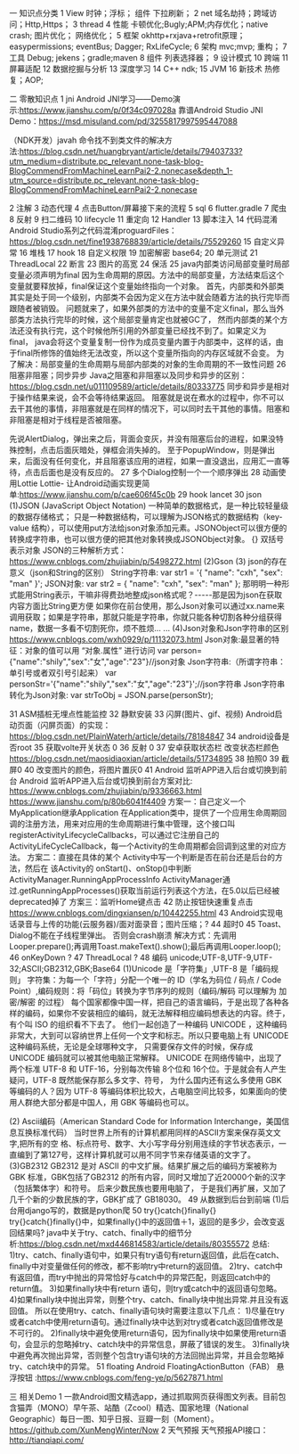 一 知识点分类
1 View
时钟；浮标；
组件
下拉刷新；
2 net
域名劫持；跨域访问；Http,Https；
3 thread
4 性能
卡顿优化;Bugly;APM;内存优化；native crash;
图片优化；
网络优化；
5 框架
okhttp+rxjava+retrofit原理；
easypermissions;
eventBus;
Dagger;
RxLifeCycle;
6 架构
mvc;mvp;
重构；
7 工具
Debug;
jekens；gradle;maven
8 组件
列表选择器；
9 设计模式
10 跨端
11 屏幕适配
12 数据挖掘与分析
13 深度学习
14 C++
ndk;
15 JVM
16 新技术
热修复；AOP;

二 零散知识点
1 jni
Android JNI学习——Demo演示:https://www.jianshu.com/p/0f34c097028a
靠谱Android Studio JNI Demo：https://msd.misuland.com/pd/3255817997595447088

（NDK开发）javah 命令找不到类文件的解决方法:https://blog.csdn.net/huangbryant/article/details/79403733?utm_medium=distribute.pc_relevant.none-task-blog-BlogCommendFromMachineLearnPai2-2.nonecase&depth_1-utm_source=distribute.pc_relevant.none-task-blog-BlogCommendFromMachineLearnPai2-2.nonecase

2 注解
3 动态代理
4 点击Button/屏幕接下来的流程
5 sql
6 flutter.gradle
7 爬虫
8 反射
9 扫二维码
10 lifecycle
11 重定向
12 Handler
13 脚本注入
14 代码混淆
Android Studio系列之代码混淆proguardFiles：https://blog.csdn.net/fine1938768839/article/details/75529260
15 自定义异常
16 堆栈
17 hook
18 自定义权限
19 加密解密
base64;
20 单元测试
21 ThreadLocal
22 断言
23 图片的高宽
24 保活
25 java内部类访问局部变量时局部变量必须声明为final
 因为生命周期的原因。方法中的局部变量，方法结束后这个变量就要释放掉，final保证这个变量始终指向一个对象。
 首先，内部类和外部类其实是处于同一个级别，内部类不会因为定义在方法中就会随着方法的执行完毕而跟随者被销毁。
 问题就来了，如果外部类的方法中的变量不定义final，那么当外部类方法执行完毕的时候，这个局部变量肯定也就被GC了，
 然而内部类的某个方法还没有执行完，这个时候他所引用的外部变量已经找不到了。如果定义为final，
 java会将这个变量复制一份作为成员变量内置于内部类中，这样的话，由于final所修饰的值始终无法改变，所以这个变量所指向的内存区域就不会变。
 为了解决：局部变量的生命周期与局部内部类的对象的生命周期的不一致性问题
26 阻塞非阻塞；同步异步
Java之阻塞和非阻塞以及同步和异步的区别：https://blog.csdn.net/u011109589/article/details/80333775
同步和异步是相对于操作结果来说，会不会等待结果返回。
阻塞就是说在煮水的过程中，你不可以去干其他的事情，非阻塞就是在同样的情况下，可以同时去干其他的事情。阻塞和非阻塞是相对于线程是否被阻塞。

先说AlertDialog，弹出来之后，背面会变灰，并没有阻塞后台的进程，如果没特殊控制，点击后面灰暗处，弹框会消失掉的。
至于PopupWindow，则是弹出来，后面没有任何变化，并且阻塞该应用的进程，如果一直没退出，应用汇一直等待，点击后面也是没有反应的。
27 多个Dialog控制一个一个顺序弹出
28 动画使用Lottie
   Lottie- 让Android动画实现更简单:https://www.jianshu.com/p/cae606f45c0b
29 hook lancet
30 json
 (1)JSON (JavaScript Object Notation) 一种简单的数据格式，是一种比较轻量级的数据存储格式；
 只是一种数据结构，可以理解为JSON格式的数据结构（key-value 结构），可以使用put方法给json对象添加元素。JSONObject可以很方便的转换成字符串，也可以很方便的把其他对象转换成JSONObject对象。
 {} 双括号表示对象
 JSON的三种解析方式：https://www.cnblogs.com/zhujiabin/p/5498272.html
 (2)Gson
 (3) json的存在意义（json和String的区别）
 String字符串:
 var str1 = '{ "name": "cxh", "sex": "man" }'; 
 JSON对象:
 var str2 = { "name": "cxh", "sex": "man" };
 那明明一种形式能用String表示，干嘛非得费劲地整成json格式呢？-----那是因为json在获取内容方面比String更方便
 如果你在前台使用，那么Json对象可以通过xx.name来调用获取；如果是字符串，那就只能是字符串，你就只能各种切割各种分组获得name，数据一多看不切割死你，烦不胜烦... ...
 (4)Json对象和Json字符串的区别
  https://www.cnblogs.com/wxh0929/p/11132073.html
  Json对象:最显著的特征：对象的值可以用 “对象.属性” 进行访问
  var person={"name":"shily","sex":"女","age":"23"}//json对象
  Json字符串:（所谓字符串：单引号或者双引号引起来）
  var personStr='{"name":"shily","sex":"女","age":"23"}';//json字符串
  Json字符串转化为Json对象:
  var  strToObj = JSON.parse(personStr);
  
31 ASM插桩无埋点性能监控
32 静默安装
33 闪屏(图片、gif、视频)
Android启动页面（闪屏页面）的实现：https://blog.csdn.net/PlainWaterh/article/details/78184847
34 android设备是否root
35 获取volte开关状态 0
36 反射 0
37 安卓获取状态栏
  改变状态栏颜色
     https://blog.csdn.net/maosidiaoxian/article/details/51734895
38 拍照0
39 截屏0
40  改变图片的颜色，将图片置灰0
41 Android 监听APP进入后台或切换到前台
 Android 监听APP进入后台或切换到前台方案对比:
  https://www.cnblogs.com/zhujiabin/p/9336663.html
  https://www.jianshu.com/p/80b6041f4409
  方案一：自己定义一个MyApplication继承Application
    在Application类中，提供了一个应用生命周期回调的注册方法，用来对应用的生命周期进行集中管理，这个接口叫registerActivityLifecycleCallbacks，可以通过它注册自己的ActivityLifeCycleCallback，每一个Activity的生命周期都会回调到这里的对应方法。
  方案二：直接在具体的某个 Activity中写一个判断是否在前台还是后台的方法，然后在 该Activity的 onStart()、onStop()中判断
    ActivityManager.RunningAppProcessInfo
    ActivityManager通过.getRunningAppProcesses()获取当前运行列表这个方法，在5.0以后已经被deprecated掉了
  方案三：监听Home键点击
42 防止按钮快速重复点击
 https://www.cnblogs.com/dingxiansen/p/10442255.html
43 Android实现电话录音与上传的功能(云服务器)/面对面录音；图片压缩；?
44 超时0
45 Toast、Dialog不能在子线程里弹出。
 否则会crash崩溃
 解决方式：先调用Looper.prepare();再调用Toast.makeText().show();最后再调用Looper.loop();
46 onKeyDown ?
47 ThreadLocal ?
48 编码
unicode;UTF-8,UTF-9,UTF-32;ASCII;GB2312,GBK;Base64
(1)Unicode 是「字符集」,UTF-8 是「编码规则」
     字符集：为每一个「字符」分配一个唯一的 ID（学名为码位 / 码点 / Code Point）,编码规则：将「码位」转换为字节序列的规则（编码/解码 可以理解为 加密/解密 的过程）
     每个国家都像中国一样，把自己的语言编码，于是出现了各种各样的编码，如果你不安装相应的编码，就无法解释相应编码想表达的内容。终于，有个叫 ISO 的组织看不下去了。
他们一起创造了一种编码 UNICODE ，这种编码非常大，大到可以容纳世界上任何一个文字和标志。所以只要电脑上有 UNICODE 这种编码系统，无论是全球哪种文字，
只需要保存文件的时候，保存成 UNICODE 编码就可以被其他电脑正常解释。
     UNICODE 在网络传输中，出现了两个标准 UTF-8 和 UTF-16，分别每次传输 8个位和 16个位。于是就会有人产生疑问，UTF-8 既然能保存那么多文字、符号，
为什么国内还有这么多使用 GBK 等编码的人？因为 UTF-8 等编码体积比较大，占电脑空间比较多，如果面向的使用人群绝大部分都是中国人，用 GBK 等编码也可以。

(2) Ascii编码（American Standard Code for Information Interchange，美国信息互换标准代码）
当时世界上所有的计算机都用同样的ASCII方案来保存英文文字,把所有的空 
格、标点符号、数字、大小写字母分别用连续的字节状态表示，一直编到了第127号，这样计算机就可以用不同字节来存储英语的文字了。
(3)GB2312
GB2312 是对 ASCII 的中文扩展。结果扩展之后的编码方案被称为 GBK 标准，GBK包括了GB2312 的所有内容，同时又增加了近20000个新的汉字（包括繁体字）和符号。 后来少数民族也要用电脑了，
于是我们再扩展，又加了几千个新的少数民族的字，GBK扩成了 GB18030。
49 从数据到后台到前端
(1)后台用django写的，数据是python爬
50 try{}catch{}finally{}
try{}catch{}finally{}中，如果finally{}中的返回值＋1，返回的是多少，会改变返回结果吗?
java中关于try、catch、finally中的细节分析:https://blog.csdn.net/mxd446814583/article/details/80355572
总结:
1)try、catch、finally语句中，如果只有try语句有return返回值，此后在catch、finally中对变量做任何的修改，都不影响try中return的返回值。
2)try、catch中有返回值，而try中抛出的异常恰好与catch中的异常匹配，则返回catch中的return值。
3)如果finally块中有return 语句，则try或catch中的返回语句忽略。
4)如果finally块中抛出异常，则整个try、catch、finally块中抛出异常.并且没有返回值。
所以在使用try、catch、finally语句块时需要注意以下几点：
1)尽量在try或者catch中使用return语句。通过finally块中达到对try或者catch返回值修改是不可行的。
2)finally块中避免使用return语句，因为finally块中如果使用return语句，会显示的忽略掉try、catch块中的异常信息，屏蔽了错误的发生。
3)finally块中避免再次抛出异常，否则整个包含try语句块的方法回抛出异常，并且会忽略掉try、catch块中的异常。
51 floating
Android FloatingActionButton（FAB） 悬浮按钮 :https://www.cnblogs.com/feng-ye/p/5627871.html

三 相关Demo
1 一款Android图文精选app，通过抓取网页获得图文列表。目前包含猫弄（MONO）早午茶、站酷（Zcool）精选、国家地理（National Geographic）每日一图、知乎日报、豆瓣一刻（Moment）。
https://github.com/XunMengWinter/Now
2 天气预报
天气预报API接口：http://tianqiapi.com/
